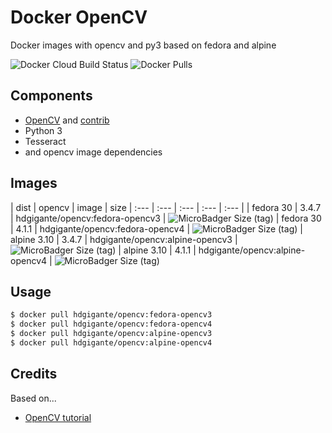 # Docker OpenCV

Docker images with opencv and py3 based on fedora and alpine

![Docker Cloud Build Status](https://img.shields.io/docker/cloud/build/hdgigante/opencv.svg) ![Docker Pulls](https://img.shields.io/docker/pulls/hdgigante/opencv.svg)

## Components

- [OpenCV](https://github.com/opencv/opencv) and [contrib](https://github.com/opencv/opencv_contrib)
- Python 3
- Tesseract
- and opencv image dependencies

## Images

| dist | opencv | image | size
| :--- | :--- | :--- | :--- | :--- |
| fedora 30 | 3.4.7 | hdgigante/opencv:fedora-opencv3 | ![MicroBadger Size (tag)](https://img.shields.io/microbadger/image-size/hdgigante/opencv/fedora-opencv3.svg)
| fedora 30 | 4.1.1 | hdgigante/opencv:fedora-opencv4 | ![MicroBadger Size (tag)](https://img.shields.io/microbadger/image-size/hdgigante/opencv/fedora-opencv4.svg)
| alpine 3.10 | 3.4.7 | hdgigante/opencv:alpine-opencv3 | ![MicroBadger Size (tag)](https://img.shields.io/microbadger/image-size/hdgigante/opencv/alpine-opencv3.svg)
| alpine 3.10 | 4.1.1 | hdgigante/opencv:alpine-opencv4 | ![MicroBadger Size (tag)](https://img.shields.io/microbadger/image-size/hdgigante/opencv/alpine-opencv4.svg)


## Usage

```bash
$ docker pull hdgigante/opencv:fedora-opencv3
$ docker pull hdgigante/opencv:fedora-opencv4
$ docker pull hdgigante/opencv:alpine-opencv3
$ docker pull hdgigante/opencv:alpine-opencv4
```

## Credits

Based on...

- [OpenCV tutorial](https://docs.opencv.org/trunk/dd/dd5/tutorial_py_setup_in_fedora.html)
